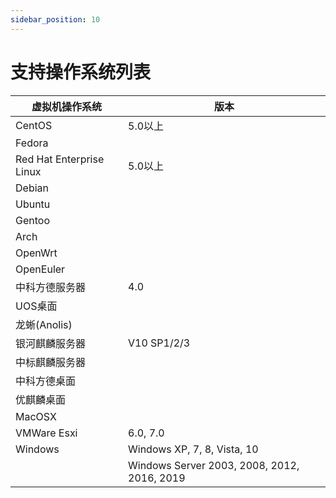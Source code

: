 ```yaml
---
sidebar_position: 10
---
```


# 支持操作系统列表

| 虚拟机操作系统           | 版本                                        |
|--------------------------|---------------------------------------------|
| CentOS                   | 5.0以上                                     |
| Fedora                   |                                             |
| Red Hat Enterprise Linux | 5.0以上                                     |
| Debian                   |                                             |
| Ubuntu                   |                                             |
| Gentoo                   |                                             |
| Arch                     |                                             |
| OpenWrt                  |                                             |
| OpenEuler                |                                             |
| 中科方德服务器           | 4.0                                         |
| UOS桌面                  |                                             |
| 龙蜥(Anolis)             |                                             |
| 银河麒麟服务器           | V10 SP1/2/3                                 |
| 中标麒麟服务器           |                                             |
| 中科方德桌面             |                                             |
| 优麒麟桌面               |                                             |
| MacOSX                   |                                             |
| VMWare Esxi              | 6.0, 7.0                                    |
| Windows                  | Windows XP, 7, 8, Vista, 10                 |
|                          | Windows Server 2003, 2008, 2012, 2016, 2019 |
